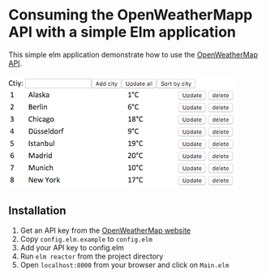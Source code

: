 # Consuming the OpenWeatherMapp API with a simple Elm application

This simple elm application demonstrate how to use the [OpenWeatherMap API]("http://www.openweathermap.org/api").

![Screenshot](screenshot.png)

## Installation

1. Get an API key from the [OpenWeatherMap website](http://www.openweathermap.org/appid#get)
2. Copy `config.elm.example` to `config.elm`
3. Add your API key to config.elm
4. Run `elm reactor` from the project directory
5. Open `localhost:8000` from your browser and click on `Main.elm`
